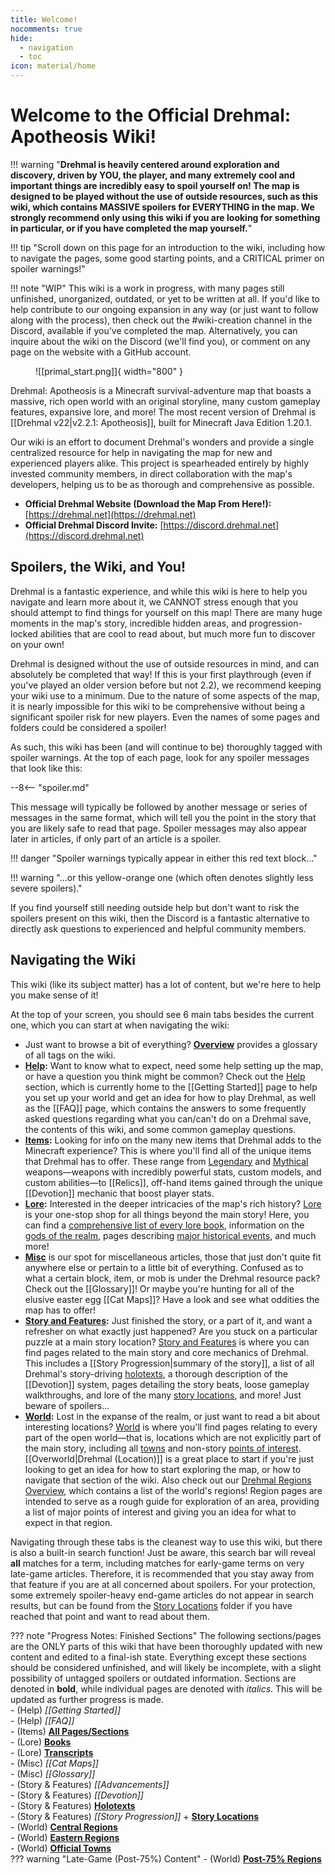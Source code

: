 ```yaml
---
title: Welcome!
nocomments: true
hide:
  - navigation
  - toc
icon: material/home
---
```


# Welcome to the Official Drehmal: Apotheosis Wiki!

!!! warning "**Drehmal is heavily centered around exploration and discovery, driven by YOU, the player, and many extremely cool and important things are incredibly easy to spoil yourself on! The map is designed to be played without the use of outside resources, such as this wiki, which contains MASSIVE spoilers for EVERYTHING in the map.  We strongly recommend only using this wiki if you are looking for something in particular, or if you have completed the map yourself.**"

!!! tip "Scroll down on this page for an introduction to the wiki, including how to navigate the pages, some good starting points, and a CRITICAL primer on spoiler warnings!"

!!! note "WIP"
    This wiki is a work in progress, with many pages still unfinished, unorganized, outdated, or yet to be written at all. If you'd like to help contribute to our ongoing expansion in any way (or just want to follow along with the process), then check out the #wiki-creation channel in the Discord, available if you've completed the map. Alternatively, you can inquire about the wiki on the Discord (we'll find you), or comment on any page on the website with a GitHub account.

<figure markdown>
  ![[primal_start.png]]{ width="800" }
</figure>

Drehmal: Apotheosis is a Minecraft survival-adventure map that boasts a massive, rich open world with an original storyline, many custom gameplay features, expansive lore, and more! The most recent version of Drehmal is [[Drehmal v22|v2.2.1: Apotheosis]], built for Minecraft Java Edition 1.20.1.

Our wiki is an effort to document Drehmal's wonders and provide a single centralized resource for help in navigating the map for new and experienced players alike. This project is spearheaded entirely by highly invested community members, in direct collaboration with the map's developers, helping us to be as thorough and comprehensive as possible.

* **Official Drehmal Website (Download the Map From Here!):** [https://drehmal.net](https://drehmal.net)
* **Official Drehmal Discord Invite:** [https://discord.drehmal.net](https://discord.drehmal.net)

## Spoilers, the Wiki, and You!
Drehmal is a fantastic experience, and while this wiki is here to help you navigate and learn more about it, we CANNOT stress enough that you should attempt to find things for yourself on this map! There are many huge moments in the map's story, incredible hidden areas, and progression-locked abilities that are cool to read about, but much more fun to discover on your own!

Drehmal is designed without the use of outside resources in mind, and can absolutely be completed that way! If this is your first playthrough (even if you've played an older version before but not 2.2), we recommend keeping your wiki use to a minimum. Due to the nature of some aspects of the map, it is nearly impossible for this wiki to be comprehensive without being a significant spoiler risk for new players. Even the names of some pages and folders could be considered a spoiler!

As such, this wiki has been (and will continue to be) thoroughly tagged with spoiler warnings. At the top of each page, look for any spoiler messages that look like this:

--8<-- "spoiler.md"

This message will typically be followed by another message or series of messages in the same format, which will tell you the point in the story that you are likely safe to read that page. Spoiler messages may also appear later in articles, if only part of an article is a spoiler.

!!! danger "Spoiler warnings typically appear in either this red text block..."

!!! warning "...or this yellow-orange one (which often denotes slightly less severe spoilers)."

If you find yourself still needing outside help but don't want to risk the spoilers present on this wiki, then the Discord is a fantastic alternative to directly ask questions to experienced and helpful community members.

## Navigating the Wiki
This wiki (like its subject matter) has a lot of content, but we're here to help you make sense of it!

At the top of your screen, you should see 6 main tabs besides the current one, which you can start at when navigating the wiki:

- Just want to browse a bit of everything? **[Overview](/Overview/)** provides a glossary of all tags on the wiki. <br>
- **[Help](/Help/):** Want to know what to expect, need some help setting up the map, or have a question you think might be common? Check out the [Help](/Help/) section, which is currently home to the [[Getting Started]] page to help you set up your world and get an idea for how to play Drehmal, as well as the [[FAQ]] page, which contains the answers to some frequently asked questions regarding what you can/can't do on a Drehmal save, the contents of this wiki, and some common gameplay questions. <br>
- **[Items](/Items/):** Looking for info on the many new items that Drehmal adds to the Minecraft experience? This is where you'll find all of the unique items that Drehmal has to offer. These range from [Legendary](/Items/Legendary_Items/) and [Mythical](/Items/Mythical_Weapons/) weapons—weapons with incredibly powerful stats, custom models, and custom abilities—to [[Relics]], off-hand items gained through the unique [[Devotion]] mechanic that boost player stats. <br>
- **[Lore](/Lore/):** Interested in the deeper intricacies of the map's rich history? [Lore](/Lore/) is your one-stop shop for all things beyond the main story! Here, you can find a [comprehensive list of every lore book](/Lore/Books/), information on the [gods of the realm](/Lore/Higher_Beings/), pages describing [major historical events](/Lore/Historical_Events/), and much more! <br>
- **[Misc](/Misc/)** is our spot for miscellaneous articles, those that just don't quite fit anywhere else or pertain to a little bit of everything. Confused as to what a certain block, item, or mob is under the Drehmal resource pack? Check out the [[Glossary]]! Or maybe you're hunting for all of the elusive easter egg [[Cat Maps]]? Have a look and see what oddities the map has to offer! <br>
- **[Story and Features](/Story_and_Features/):** Just finished the story, or a part of it, and want a refresher on what exactly just happened? Are you stuck on a particular puzzle at a main story location? [Story and Features](/Story_and_Features/) is where you can find pages related to the main story and core mechanics of Drehmal. This includes a [[Story Progression|summary of the story]], a list of all Drehmal's story-driving [holotexts](/Story_and_Features/Holotexts/), a thorough description of the [[Devotion]] system, pages detailing the story beats, loose gameplay walkthroughs, and lore of the many [story locations](/Story_and_Features/Story_Locations/), and more! Just beware of spoilers... <br>
- **[World](/World/):** Lost in the expanse of the realm, or just want to read a bit about interesting locations? [World](/World/) is where you'll find pages relating to every part of the open world—that is, locations which are not explicitly part of the main story, including all [towns](/World/Drehmal/Settlements/) and non-story [points of interest](/World/Drehmal/Points_of_Interest/). [[Overworld|Drehmal (Location)]] is a great place to start if you're just looking to get an idea for how to start exploring the map, or how to navigate that section of the wiki. Also check out our [Drehmal Regions Overview](/World/Drehmal/Regions/), which contains a list of the world's regions! Region pages are intended to serve as a rough guide for exploration of an area, providing a list of major points of interest and giving you an idea for what to expect in that region. 

Navigating through these tabs is the cleanest way to use this wiki, but there is also a built-in search function! Just be aware, this search bar will reveal **all** matches for a term, including matches for early-game terms on very late-game articles. Therefore, it is recommended that you stay away from that feature if you are at all concerned about spoilers. For your protection, some extremely spoiler-heavy end-game articles do not appear in search results, but can be found from the [Story Locations](/Story_and_Features/Story_Locations/) folder if you have reached that point and want to read about them.

??? note "Progress Notes: Finished Sections"
    The following sections/pages are the ONLY parts of this wiki that have been thoroughly updated with new content and edited to a final-ish state. Everything except these sections should be considered unfinished, and will likely be incomplete, with a slight possibility of untagged spoilers or outdated information. Sections are denoted in **bold**, while individual pages are denoted with *italics*. This will be updated as further progress is made. <br>
    - (Help) *[[Getting Started]]* <br>
    - (Help) *[[FAQ]]* <br>
    - (Items) **[All Pages/Sections](/Items/)** <br>
    - (Lore) **[Books](/Lore/Books/)** <br>
    - (Lore) **[Transcripts](/Lore/Transcripts/)** <br>
    - (Misc) *[[Cat Maps]]* <br>
    - (Misc) *[[Glossary]]* <br>
    - (Story & Features) *[[Advancements]]* <br>
    - (Story & Features) *[[Devotion]]* <br>
    - (Story & Features) **[Holotexts](/Story_and_Features/Holotexts/)** <br>
    - (Story & Features) *[[Story Progression]]* + **[Story Locations](/Story_and_Features/Story_Locations/)** <br>
    - (World) **[Central Regions](/World/Drehmal/Regions/Central_Regions/)** <br> 
    - (World) **[Eastern Regions](/World/Drehmal/Regions/Eastern_Regions/)** <br>
    - (World) **[Official Towns](/World/Drehmal/Settlements/Official_Towns/)** <br>
    ??? warning "Late-Game (Post-75%) Content"
        - (World) **[Post-75% Regions](/World/Post-75_Area/Regions/)**

<!-- ## Important Articles
Check out these articles to find your way around Drehmal and this wiki!

todo: re-add once you know what to put here -->
